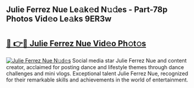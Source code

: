 ## Julie Ferrez Nue Le𝚊k𝚎d N𝚞𝚍es - Part-78p Photos Vid𝚎o Le𝚊ks 9ER3w

# <h2><a href="http://fb0ohc.evod.top/?m=Julie+Ferrez+Nue">🔗 👉🔴 Julie Ferrez Nue Vid𝚎o Ph𝚘t𝚘s</a></h2>

[![Julie Ferrez Nue N𝚞d𝚎s](https://i.imgur.com/8V9OHl7.gif)](http://fb0ohc.evod.top/?m=Julie+Ferrez+Nue)
Social media star Julie Ferrez Nue and content creator, acclaimed for posting dance and lifestyle themes through dance challenges and mini vlogs. Exceptional talent Julie Ferrez Nue, recognized for their remarkable skills and achievements in the world of entertainment. 
